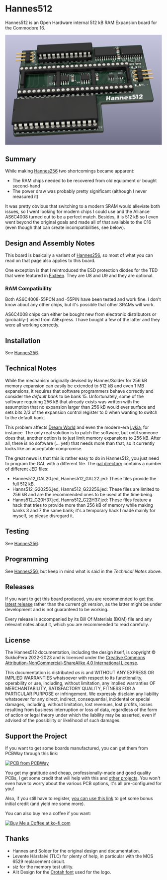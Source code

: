 # Hannes512
Hannes512 is an Open Hardware internal 512 kB RAM Expansion board for the Commodore 16.

![Board](https://raw.githubusercontent.com/SukkoPera/Hannes512/master/img/render-top.png)

## Summary
While making [Hannes256](https://github.com/SukkoPera/Hannes256) two shortcomings became apparent:
* The RAM chips needed to be recovered from old equipment or bought second-hand
* The power draw was probably pretty significant (although I never measured it)

It was pretty obvious that switching to a modern SRAM would alleviate both issues, so I went looking for modern chips I could use and the Alliance AS6C4008 turned out to be a perfect match. Besides, it is 512 kB so I even went beyond the original goals and made all of that available to the C16 (even though that can create incompatibilities, see below).

## Design and Assembly Notes
This board is basically a variant of [Hannes256](https://github.com/SukkoPera/Hannes256#design-and-assembly-notes), so most of what you can read on that page also applies to this board.

One exception is that I reintroduced the ESD protection diodes for the TED that were featured in [Fixteen](https://github.com/SukkoPera/Fixteen). They are U8 and U9 and they are optional.

### RAM Compatibility
Both AS6C4008-55PCN and -55PIN have been tested and work fine. I don't know about any other chips, but it's possible that other SRAMs will work.

AS6C4008 chips can either be bought new from electronic distributors or (probably-) used from AliExpress. I have bought a few of the latter and they were all working correctly.

## Installation
See [Hannes256](https://github.com/SukkoPera/Hannes256#installation).

## Technical Notes
While the mechanism originally devised by Hannes/Solder for 256 kB memory expansion can easily be extended to 512 kB and even 1 MB expansions, it requires that software programmers behave correctly and consider the *default bank* to be bank 15. Unfortunately, some of the software requiring 256 kB that already exists was written with the assumption that no expansion larger than 256 kB would ever surface and sets bits 2/3 of the expansion control register to 0 when wanting to switch to the default bank.

This problem affects [Dream World](img/dreamworld_fd16_startup.png) and even the modern-era [Lykia](img/lykia_fd16_startup.png), for instance. The only real solution is to patch the software, but until someone does that, another option is to just limit memory expansions to 256 kB. After all, there is no software (... yet!) that needs more than that, so it currently looks like an acceptable compromise.

The great news is that this is rather easy to do in Hannes512, you just need to program the GAL with a different file. The [gal directory](gal/) contains a number of different JED files:
* Hannes512_GAL20.jed, Hannes512_GAL22.jed: These files provide the full 512 kB.
* Hanns512_G20256.jed, Hanns512_G22256.jed: These files are limited to 256 kB and are the recommended ones to be used at the time being.
* Hanns512_G20H37.jed, Hanns512_G22H37.jed: These files feature a hack that tries to provide more than 256 kB of memory while making banks 3 and 7 the same bank; it's a temporary hack I made mainly for myself, so please disregard it.

## Testing
See [Hannes256](https://github.com/SukkoPera/Hannes256#testing).

## Programming
See [Hannes256](https://github.com/SukkoPera/Hannes256#programming), but keep in mind what is said in the *Technical Notes* above.

## Releases
If you want to get this board produced, you are recommended to get [the latest release](https://github.com/SukkoPera/Hannes512/releases) rather than the current git version, as the latter might be under development and is not guaranteed to be working.

Every release is accompanied by its Bill Of Materials (BOM) file and any relevant notes about it, which you are recommended to read carefully.

## License
The Hannes512 documentation, including the design itself, is copyright &copy; SukkoPera 2022-2023 and is licensed under the [Creative Commons Attribution-NonCommercial-ShareAlike 4.0 International License](https://creativecommons.org/licenses/by-nc-sa/4.0/).

This documentation is distributed *as is* and WITHOUT ANY EXPRESS OR IMPLIED WARRANTIES whatsoever with respect to its functionality, operability or use, including, without limitation, any implied warranties OF MERCHANTABILITY, SATISFACTORY QUALITY, FITNESS FOR A PARTICULAR PURPOSE or infringement. We expressly disclaim any liability whatsoever for any direct, indirect, consequential, incidental or special damages, including, without limitation, lost revenues, lost profits, losses resulting from business interruption or loss of data, regardless of the form of action or legal theory under which the liability may be asserted, even if advised of the possibility or likelihood of such damages.

## Support the Project
If you want to get some boards manufactured, you can get them from PCBWay through this link:

[![PCB from PCBWay](https://www.pcbway.com/project/img/images/frompcbway.png)](https://www.pcbway.com/project/shareproject/Hannes512_256_kB_RAM_Expansion_for_the_Commodore_16_4_b94217cd.html)

You get my gratitude and cheap, professionally-made and good quality PCBs, I get some credit that will help with this and [other projects](https://www.pcbway.com/project/member/?bmbno=72D33927-5EF6-42). You won't even have to worry about the various PCB options, it's all pre-configured for you!

Also, if you still have to register, [you can use this link](https://www.pcbway.com/setinvite.aspx?inviteid=41100) to get some bonus initial credit (and yield me some more).

You can also buy me a coffee if you want:

<a href='https://ko-fi.com/L3L0U18L' target='_blank'><img height='36' style='border:0px;height:36px;' src='https://az743702.vo.msecnd.net/cdn/kofi2.png?v=2' border='0' alt='Buy Me a Coffee at ko-fi.com' /></a>

## Thanks
* Hannes and Solder for the original design and documentation.
* Levente Hársfalvi (TLC) for plenty of help, in particular with the MOS 6529 replacement circuit.
* siz for the memory test utility.
* Alit Design for the [Crotah font](https://www.fontspace.com/crotah-font-f86873) used for the logo.
